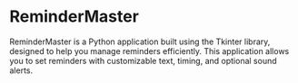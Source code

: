 # ReminderMaster
ReminderMaster is a Python application built using the Tkinter library, designed to help you manage reminders efficiently. This application allows you to set reminders with customizable text, timing, and optional sound alerts.
